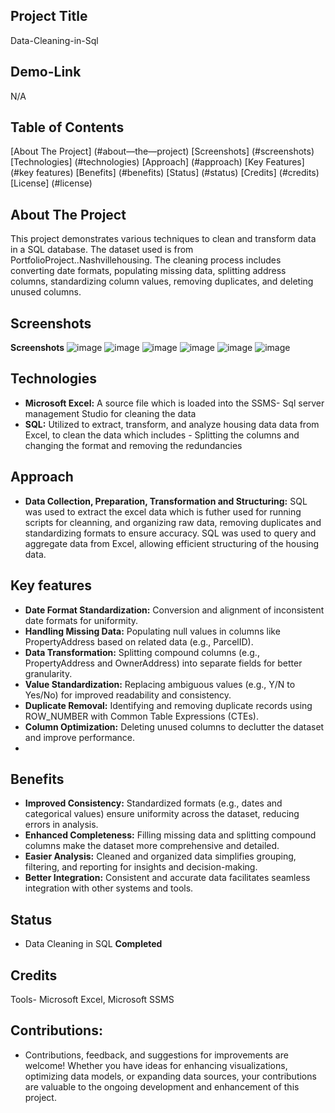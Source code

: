 ## Project Title
Data-Cleaning-in-Sql

## Demo-Link
N/A


## Table of Contents
[About The Project] (#about—the—project)
[Screenshots] (#screenshots)
[Technologies] (#technologies)
[Approach] (#approach)
[Key Features] (#key features)
[Benefits] (#benefits)
[Status] (#status)
[Credits] (#credits)
[License] (#license)

## About The Project
This project demonstrates various techniques to clean and transform data in a SQL database. The dataset used is from PortfolioProject..Nashvillehousing. The cleaning process includes converting date formats, populating missing data, splitting address columns, standardizing column values, removing duplicates, and deleting unused columns.

## Screenshots
**Screenshots**
![image](https://github.com/user-attachments/assets/abf0d0dc-7aba-496e-9077-51abcde3e6ce)
![image](https://github.com/user-attachments/assets/4d543f8f-16ba-42ba-9da9-9756ec9d1e7c)
![image](https://github.com/user-attachments/assets/4a271434-a336-4e4a-8134-e4bd1885bc42)
![image](https://github.com/user-attachments/assets/6a7dccc7-99cf-423d-890a-a25dd4d87805)
![image](https://github.com/user-attachments/assets/667adf10-8082-4b5b-bd61-54a78c8d19b9)
![image](https://github.com/user-attachments/assets/61dd3686-05f3-4c91-bca1-d810d3ae1856)




## Technologies
- **Microsoft Excel:** A source file which is loaded into the SSMS- Sql server management Studio for cleaning the data 
- **SQL:** Utilized to extract, transform, and analyze housing data data from Excel, to clean the data which includes - Splitting the columns and changing the format and removing the redundancies

## Approach 
- **Data Collection, Preparation, Transformation and Structuring:** SQL was used to extract the excel data which is futher used for running scripts for cleanning, and organizing raw data, removing duplicates and standardizing formats to ensure accuracy. SQL was used to query and aggregate data from Excel, allowing efficient structuring of the housing data.

## Key features
- **Date Format Standardization:** Conversion and alignment of inconsistent date formats for uniformity.
- **Handling Missing Data:** Populating null values in columns like PropertyAddress based on related data (e.g., ParcelID).
- **Data Transformation:** Splitting compound columns (e.g., PropertyAddress and OwnerAddress) into separate fields for better granularity.
- **Value Standardization:** Replacing ambiguous values (e.g., Y/N to Yes/No) for improved readability and consistency.
- **Duplicate Removal:** Identifying and removing duplicate records using ROW_NUMBER with Common Table Expressions (CTEs).
- **Column Optimization:** Deleting unused columns to declutter the dataset and improve performance.
- 
## Benefits 
- **Improved Consistency:** Standardized formats (e.g., dates and categorical values) ensure uniformity across the dataset, reducing errors in analysis.
- **Enhanced Completeness:** Filling missing data and splitting compound columns make the dataset more comprehensive and detailed.
- **Easier Analysis:** Cleaned and organized data simplifies grouping, filtering, and reporting for insights and decision-making.
- **Better Integration:** Consistent and accurate data facilitates seamless integration with other systems and tools.

## Status 
- Data Cleaning in SQL **Completed**

## Credits 
Tools- Microsoft Excel, Microsoft SSMS 


## Contributions:
- Contributions, feedback, and suggestions for improvements are welcome! Whether you have ideas for enhancing visualizations, optimizing data models, or expanding data sources, your contributions are valuable to the ongoing development and enhancement of this project.
